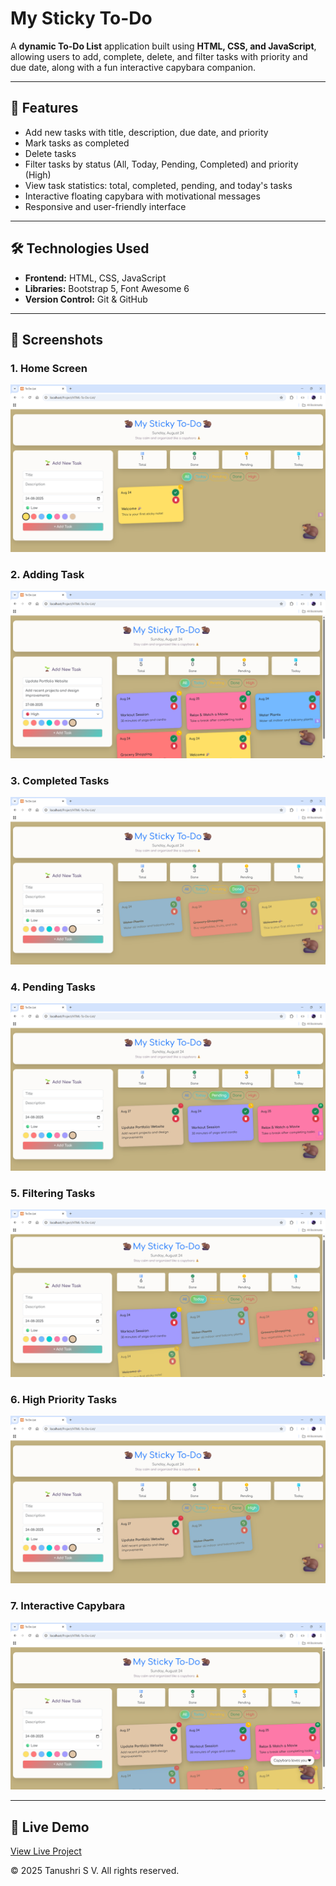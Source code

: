 # My Sticky To-Do

A **dynamic To-Do List** application built using **HTML, CSS, and JavaScript**, allowing users to add, complete, delete, and filter tasks with priority and due date, along with a fun interactive capybara companion.  

---

## 🚀 Features
- Add new tasks with title, description, due date, and priority  
- Mark tasks as completed  
- Delete tasks  
- Filter tasks by status (All, Today, Pending, Completed) and priority (High)  
- View task statistics: total, completed, pending, and today's tasks  
- Interactive floating capybara with motivational messages  
- Responsive and user-friendly interface  

---

## 🛠️ Technologies Used
- **Frontend:** HTML, CSS, JavaScript  
- **Libraries:** Bootstrap 5, Font Awesome 6  
- **Version Control:** Git & GitHub  

---

## 📸 Screenshots

### 1. Home Screen
![Home Screen](images/Home_Screen.png)

### 2. Adding Task
![Adding Task](images/Adding_Task.png)

### 3. Completed Tasks
![Completed Tasks](images/Completed_Tasks.png)

### 4. Pending Tasks
![Pending Tasks](images/Pending_Tasks.png)

### 5. Filtering Tasks
![Filtering Tasks](images/Filetering_Tasks.png)

### 6. High Priority Tasks
![High Priority Tasks](images/Filetering_High_Priority_Tasks.png)

### 7. Interactive Capybara
![Interactive Capybara](images/Interactive_Capybara.png)

---

## 🔗 Live Demo
[View Live Project](https://tanushrisv.github.io/HTML-TO-DO-LIST/)

© 2025 Tanushri S V. All rights reserved.
